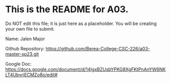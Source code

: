 # This is the README for A03.

Do NOT edit this file; it is just here as a placeholder.  You will be creating your own file to submit.

Name: Jalen Major

Github Repository: https://github.com/Berea-College-CSC-226/a03-master-sp23.git

Google Doc: https://docs.google.com/document/d/14IgxBZUsbYPKG8XgFKtPnAnYW6NKLT4UbyrjECMZo8o/edit#